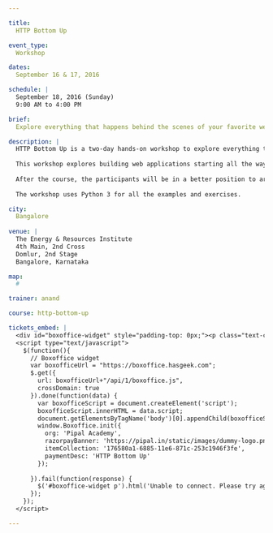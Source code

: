 ```yaml
---

title:
  HTTP Bottom Up

event_type:
  Workshop

dates:
  September 16 & 17, 2016

schedule: |
  September 18, 2016 (Sunday)
  9:00 AM to 4:00 PM

brief:
  Explore everything that happens behind the scenes of your favorite web framework.

description: |
  HTTP Bottom Up is a two-day hands-on workshop to explore everything that happens behind the scenes of your favorite web framework.
  
  This workshop explores building web applications starting all the way from bare sockets, without using any framework. Even though this is not the most production way to build web applications, this exercise will give a chance to observe and understand everything that happens behind the scenes of any web application.
  
  After the course, the participants will be in a better position to architect web applications and reason about their performance and scaliabity.
  
  The workshop uses Python 3 for all the examples and exercises.

city:
  Bangalore
  
venue: |
  The Energy & Resources Institute
  4th Main, 2nd Cross
  Domlur, 2nd Stage
  Bangalore, Karnataka

map:
  #

trainer: anand

course: http-bottom-up

tickets_embed: |
  <div id="boxoffice-widget" style="padding-top: 0px;"><p class="text-center regular">Loading...</p></div>
  <script type="text/javascript">
    $(function(){
      // Boxoffice widget
      var boxofficeUrl = "https://boxoffice.hasgeek.com";
      $.get({
        url: boxofficeUrl+"/api/1/boxoffice.js",
        crossDomain: true
      }).done(function(data) {
        var boxofficeScript = document.createElement('script');
        boxofficeScript.innerHTML = data.script;
        document.getElementsByTagName('body')[0].appendChild(boxofficeScript);
        window.Boxoffice.init({
          org: 'Pipal Academy',
          razorpayBanner: 'https://pipal.in/static/images/dummy-logo.png',
          itemCollection: '176580a1-6885-11e6-871c-253c1946f3fe',
          paymentDesc: 'HTTP Bottom Up'
        });
        
      }).fail(function(response) {
        $('#boxoffice-widget p').html('Unable to connect. Please try again.');
      });
    });
  </script>

---
```

